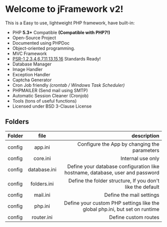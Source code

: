 # Welcome to jFramework v2!

This is a Easy to use, lightweight PHP framework, have built-in:

* PHP **5.3+** Compatible **(Compatible with PHP7!)**
* Open-Source Project
* Documented using PHPDoc
* Object-oriented programming.
* MVC Framework
* [PSR-1,2,3,4,6,7,11,13,15,16][] Standards Ready!
* Database Manager
* Image Handler
* Exception Handler
* Captcha Generator
* Cron Job friendly _(crontab / Windows Task Scheduler)_
* PHPMAILER (Send mail using SMTP)
* Automatic Session Cleaner (Cronjob)
* Tools (tons of useful functions)
* Licensed under BSD 3-Clause License

[PSR-1,2,3,4,6,7,11,13,15,16]: <http://www.php-fig.org/psr/>

Folders
---
  | Folder |     file     | description |
  | ------ |:------------:| -----------------------------------------------------------------------------:|
  | config | app.ini      | Configure the App by changing the parameters                                  |
  | config | core.ini     | Internal use only                                                             |
  | config | database.ini | Define your database configuration like hostname, database, user and password |
  | config | folders.ini  | Define the folder structure, If you don't like the default                    |
  | config | mail.ini     | Define the mail settings                                                      |
  | config | php.ini      | Define your custom PHP settings like the global php.ini, but set on runtime   |
  | config | router.ini   | Define custom routes                                                          |
 
